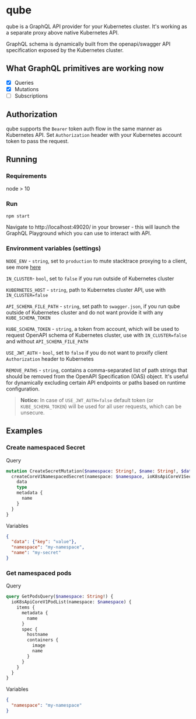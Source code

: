 # qube

qube is a GraphQL API provider for your Kubernetes cluster. It's working as a separate proxy above native Kubernetes API.

GraphQL schema is dynamically built from the openapi/swagger API specification exposed by the Kubernetes cluster. 

## What GraphQL primitives are working now

* [x] Queries
* [x] Mutations
* [ ] Subscriptions

## Authorization

qube supports the `Bearer` token auth flow in the same manner as Kubernetes API. Set `Authorization` header with your Kubernetes account token to pass the request.

## Running

### Requirements

node > 10

### Run

`npm start`

Navigate to http://localhost:49020/ in your browser - this will launch the GraphQL Playground which you can use to interact with API.

### Environment variables (settings)

`NODE_ENV` - `string`, set to `production` to mute stacktrace proxying to a client, see more [here](https://expressjs.com/en/advanced/best-practice-performance.html#set-node_env-to-production)

`IN_CLUSTER`- `bool`, set to `false` if you run outside of Kubernetes cluster

`KUBERNETES_HOST` - `string`, path to Kubernetes cluster API, use with `IN_CLUSTER=false`

`API_SCHEMA_FILE_PATH` - `string`, set path to `swagger.json`, if you run qube outside of Kubernetes cluster and do not want provide it with any `KUBE_SCHEMA_TOKEN`

`KUBE_SCHEMA_TOKEN` - `string`, a token from account, which will be used to request OpenAPI schema of Kubernetes cluster, use with `IN_CLUSTER=false` and without `API_SCHEMA_FILE_PATH`

`USE_JWT_AUTH` - `bool`, set to `false` if you do not want to proxify client `Authorization` header to Kubernetes

`REMOVE_PATHS` - `string`, contains a comma-separated list of path strings that should be removed from the OpenAPI Specification (OAS) object. It's useful for dynamically excluding certain API endpoints or paths based on runtime configuration.

> **Notice:** In case of `USE_JWT_AUTH=false` default token (or `KUBE_SCHEMA_TOKEN`) will be used for all user requests, which can be unsecure.

## Examples
### Create namespaced Secret
Query
```graphql
mutation CreateSecretMutation($namespace: String!, $name: String!, $data: JSON) {
  createCoreV1NamespacedSecret(namespace: $namespace, ioK8sApiCoreV1SecretInput: {kind: "Secret", stringData: $data, metadata: {name: $name}}) {
    data
    type
    metadata {
      name
    }
  }
}
```
Variables
```json
{
  "data": {"key": "value"},
  "namespace": "my-namespace",
  "name": "my-secret"
}
```
### Get namespaced pods
Query
```graphql
query GetPodsQuery($namespace: String!) {
  ioK8sApiCoreV1PodList(namespace: $namespace) {
    items {
      metadata {
        name
      }
      spec {
        hostname
        containers {
          image
          name
        }
      }
    }
  }
}
```
Variables
```json
{
  "namespace": "my-namespace"
}
```


